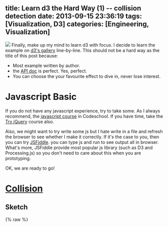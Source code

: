 title: Learn d3 the Hard Way (1) -- collision detection
date: 2013-09-15 23:36:19
tags: [Visualization, D3]
categories: [Engineering, Visualization]
---

![](https://wenzhong-1259152588.cos.ap-beijing.myqcloud.com/learnd3_1.png)
Finally, make up my mind to learn d3 with focus. I decide to learn the example on [d3's gallery](mbostock.github.io/d3/) line-by-line. This should not be a hard way as the title of this post because:

*   Most example written by author.
*   the [API doc](https://github.com/mbostock/d3/wiki/) is perfect. Yes, perfect.
*   You can choose the your favourite effect to dive in, never lose interest.


# Javascript Basic

If you do not have any javascript experience, try to take some. As I always recommend, the [javascript course](http://www.codeschool.com/courses/javascript-road-trip-part-1) in Codeschool. If you have time, take the [Try jQuery](http://try.jquery.com/) course also.


Also, we might want to try write some js but I hate write in a file and refresh the browser to see whether I make it correctly. If it's the case to you, then you can try [JSFiddle](http://jsfiddle.net/). you can type js and run to see output all in browser. What's more, JSFiddle provide most popular js library (such as D3 and Processing.js) so you don't need to care about this when you are prototyping.

OK, we are ready to go! 
# [Collision](http://mbostock.github.io/d3/talk/20111018/collision.html)

<!-- more -->
## Sketch
{% raw %}
<!DOCTYPE html>
<html>
  <head>
    <meta http-equiv="Content-Type" content="text/html;charset=utf-8"/>
    <script type="text/javascript" src="https://cdnjs.cloudflare.com/ajax/libs/d3/3.5.5/d3.min.js"></script>
    <style type="text/css">

circle {
  stroke: #000;
  stroke-opacity: .5;
}

    </style>
  </head>
  <body>
    <div id="body"> </div>
    <script type="text/javascript">

var w = 600,
    h = 400;

var nodes = d3.range(200).map(function() { return {radius: Math.random() * 12 + 4}; }),
    color = d3.scale.category10();

var force = d3.layout.force()
    .gravity(0.05)
    .charge(function(d, i) { return i ? 0 : -2000; })
    .nodes(nodes)
    .size([w, h]);

var root = nodes[0];
root.radius = 0;
root.fixed = true;

force.start();

var svg = d3.select("#body").append("svg:svg")
    .attr("width", w)
    .attr("height", h);

svg.selectAll("circle")
    .data(nodes.slice(1))
  .enter().append("svg:circle")
    .attr("r", function(d) { return d.radius - 2; })
    .style("fill", function(d, i) { return color(i % 5); });

force.on("tick", function(e) {
  var q = d3.geom.quadtree(nodes),
      i = 0,
      n = nodes.length;

  while (++i < n) {
    q.visit(collide(nodes[i]));
  }

  svg.selectAll("circle")
      .attr("cx", function(d) { return d.x; })
      .attr("cy", function(d) { return d.y; });
});

svg.on("mousemove", function() {
  // var p1 = d3.svg.mouse(this);
  var p1 = d3.mouse(this);
  root.px = p1[0];
  root.py = p1[1];
  force.resume();
});

function collide(node) {
  var r = node.radius + 16,
      nx1 = node.x - r,
      nx2 = node.x + r,
      ny1 = node.y - r,
      ny2 = node.y + r;
  return function(quad, x1, y1, x2, y2) {
    if (quad.point && (quad.point !== node)) {
      var x = node.x - quad.point.x,
          y = node.y - quad.point.y,
          l = Math.sqrt(x * x + y * y),
          r = node.radius + quad.point.radius;
      if (l < r) {
        l = (l - r) / l * .5;
        node.x -= x *= l;
        node.y -= y *= l;
        quad.point.x += x;
        quad.point.y += y;
      }
    }
    return x1 > nx2
        || x2 < nx1
        || y1 > ny2
        || y2 < ny1;
  };
}

    </script>
  </body>
</html>
{% endraw %}


## Code  

### Layout and Create data
{% codeblock %}
var w = 600,
    h = 400;
{% endcodeblock %}
Define the width and height of the layout, much similar to Processing.

{% codeblock %}
var nodes = d3.range(200).map(function() { return {radius: Math.random() * 12 + 4}; }),
    color = d3.scale.category10();
{% endcodeblock %}

[range()](https://github.com/mbostock/d3/wiki/Arrays#wiki-d3_range) is just like it in python, so `d3.range(200)` would create an array with 200 members.
[array.map()](https://developer.mozilla.org/en-US/docs/Web/JavaScript/Reference/Global_Objects/Array/map?redirectlocale=en-US&redirectslug=JavaScript%2FReference%2FGlobal_Objects%2FArray%2Fmap) would receive a function, which here is an anonymous function, will return a dict, which only have one key "radius" in it (which indicate the size of the node), and the value is a randomized number.

[d3.scale.category10()](https://github.com/mbostock/d3/wiki/Ordinal-Scales#wiki-category10) is going to create a color list.

So we can think of the above code do some initialization for the viz.

## Setup the force system
{% codeblock %}
var force = d3.layout.force()
    .gravity(0.05)
    .charge(function(d, i) { return i ? 0 : -2000; })
    .nodes(nodes)
    .size([w, h]);

{% endcodeblock %}
[d3.layout.force()](https://github.com/mbostock/d3/wiki/Force-Layout#wiki-force) is a physical system, which we can manipulate object inside it by defining physical principle.

[gravity()](https://github.com/mbostock/d3/wiki/Force-Layout#wiki-gravity) may be misleading, but what this method do is to setup a constrain to ensure that no nodes will escape from the system.

[charge()](https://github.com/mbostock/d3/wiki/Force-Layout#wiki-charge) I don't know what's that, at first I suppose it's liek LinkStrength, but not.

So the previous code setup an new force layout.

{% codeblock %}
var root = nodes[0];
root.radius = 0;
root.fixed = true;

force.start();

{% endcodeblock %}

Here, select a fix node and start to run the layout (This node is used for user interaction, which controlled by user mouse, we will see it later). After the layout run, then the system manipulate the object itself.

### Create an SVG container to present the graph with data
{% codeblock %}
var svg = d3.select("#body").append("svg:svg")
    .attr("width", w)
    .attr("height", h);

svg.selectAll("circle")
    .data(nodes.slice(1))
  .enter().append("svg:circle")
    .attr("r", function(d) { return d.radius - 2; })
    .style("fill", function(d, i) { return color(i % 3); });
{% endcodeblock %}

now we start to modify the DOM. Just like jQuery, we select the `<body>` node and append an `<svg>` node in it, and assign height and width attributes.

And then, it use the "circle" selector to select all element whose class == "circle", which here is an empty selection. Then the [selection.data()](https://github.com/mbostock/d3/wiki/Selections#wiki-data) method "Joins the specified array of data with the current selection." 

`nodes.slice(1)` will remove the first node from `nodes` (which is selected as root)

the [enter()](https://github.com/mbostock/d3/wiki/Selections#wiki-enter) function is the one worth understand when learning d3 and its philosophy. It returns the entering selection: placeholder nodes for each data element for which no corresponding existing DOM element was found in the current selection. In our case, all data is new and they do not in the DOM yet, so we create placeholder nodes for all nodes except the root node.

Note that the enter operator merely returns a reference to the entering selection, and it is up to you to add the new nodes. So the [append()](https://github.com/mbostock/d3/wiki/Selections#wiki-append) create a "circle" element in the SVG namespace.

Then for each element, we assign it a "r" attribute via a anonymous function, indicating the radius of this node. Remember, d3 use `d` to indicate the datum. So here 

{% codeblock %}
 function(d) { return d.radius - 2; } 
{% endcodeblock %}
will assign current circle an `r` attribute with the radius vaule of current datum.

Finally we add some color to this circle by applying attribute using `style()`.

### Collision detection
{% codeblock %}
force.on("tick", function(e) {
  var q = d3.geom.quadtree(nodes),
      i = 0,
      n = nodes.length;

  while (++i < n) {
    q.visit(collide(nodes[i]));
  }

  svg.selectAll("circle")
      .attr("cx", function(d) { return d.x; })
      .attr("cy", function(d) { return d.y; });
});
{% endcodeblock %}

Here is an event handler, the function inside it will be triggered when tick event is happened.

Firstly, it create a [quadtree](http://bl.ocks.org/mbostock/4343214) object, using the coordinate of the nodes. Then the quadtree call the [visit()](https://github.com/mbostock/d3/wiki/Quadtree-Geom#wiki-visit) to check whether it have collision. We will check the `collide` method later, but from the code suggests, it change the (x,y) coordinate so we need to update the `cx` and `cy` attribute accordingly. 

{% codeblock %}
svg.on("mousemove", function() {
  // var p1 = d3.svg.mouse(this);  this line of code will report error
  var p1 = d3.mouse(this);
  root.px = p1[0];
  root.py = p1[1];
  force.resume();
});
{% endcodeblock %}

This code transit the mouse position as the fixed root node. when the mouse moves, the layout redefine the root position and recalculate the layout.

**Note**: if you are using d3 3+, then you might encounter an error that 
`var p1 = d3.svg.mouse(this);` is reporting error. It is caused by the d3 upgrade (non forward competiable). Check the latest API spec and use `d3.mouse(this)` instead.

{% codeblock %}
function collide(node) {
  var r = node.radius + 16,
      nx1 = node.x - r,
      nx2 = node.x + r,
      ny1 = node.y - r,
      ny2 = node.y + r;
  return function(quad, x1, y1, x2, y2) {
    if (quad.point && (quad.point !== node)) {
      var x = node.x - quad.point.x,
          y = node.y - quad.point.y,
          l = Math.sqrt(x * x + y * y),
          r = node.radius + quad.point.radius;
      if (l < r) {
        l = (l - r) / l * .5;
        node.x -= x *= l;
        node.y -= y *= l;
        quad.point.x += x;
        quad.point.y += y;
      }
    }
    return x1 > nx2
        || x2 < nx1
        || y1 > ny2
        || y2 < ny1;
  };
}
{% endcodeblock %}

The previous code calculate a square bounding-box (nx1, nx2, ny1, ny2), which the node can be put inside of it.

This function (quad, x1, x2, y1, y2) is required by the `quad.visit()` function. The function now create compare whether bounding boxes of two nodes overlap by a simple collision detection algorithm.

{% codeblock %}
    return x1 > nx2
        || x2 < nx1
        || y1 > ny2
        || y2 < ny1;
{% endcodeblock %}

The bounding-box collision detection algorithm.

{% codeblock %}
      if (l < r) {
        l = (l - r) / l * .5;
        node.x -= x *= l;
        node.y -= y *= l;
        quad.point.x += x;
        quad.point.y += y;
      }
{% endcodeblock %}

if two nodes are overlaped, adjust them.

## That's All!
To summarize, this viz use the force layout to move nodes, following some physical principle. Then it build a quadtree at every "tick" event of the layout, and detect collision. When collision is detected, then it will adjust the node immediately.

## What's Next? 
I am going to study this block -- [Mitchell’s Best-Candidate](http://bl.ocks.org/mbostock/1893974). Also using the Quadtree to build a fasinating effect with limited code.
